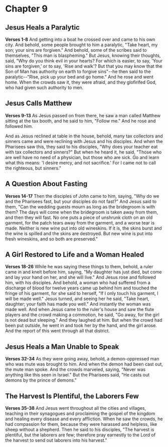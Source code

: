 # Chapter 9
## Jesus Heals a Paralytic
**Verses 1-8**
And getting into a boat he crossed over and came to his own city. And behold, some people brought to him a paralytic, "Take heart, my son; your sins are forgiven." And behold, some of the scribes said to themselves, "This man is blaspheming." But Jesus, knowing their thoughts, said, "Why do you think evil in your hearts? For which is easier, to say, 'Your sins are forgiven,' or to say, 'Rise and walk'? But that you may know that the Son of Man has authority on earth to forgive sins"--he then said to the paralytic--"Rise, pick up your bed and go home." And he rose and went home. When the crowds saw it, they were afraid, and they glofirifed God, who had given such authority to men.

## Jesus Calls Matthew
**Verses 9-13**
As Jesus passed on from there, he saw a man called Matthew sitting at the tax booth, and he said to him, "Follow me." And he rose and followed him.

And as Jesus reclined at table in the house, behold, many tax collectors and sinners came and were reclining with Jesus and his disciples. And when the Pharisees saw this, they said to his disciples, "Why does your teacher eat with tax collectors and sinners?" But when he heard it, he said, "Those who are well have no need of a physician, but those who are sick. Go and learn what this means: 'I desire mercy, and not sacrifice.' For I came not to call the righteous, but sinners."

## A Question About Fasting
**Verses 14-17**
Then the disciples of John came to him, saying, "Why do we and the Pharisees fast, but your disciples do not fast?" And Jesus said to them, "Can the wedding guests mourn as long as the bridegroom is with them? The days will come when the bridegroom is taken away from them, and then they will fast. No one puts a piece of unshrunk cloth on an old garment, for the patch tears away from the garment, and a worse tear is made. Neither is new wine put into old wineskins. If it is, the skins burst and the wine is spilled and  the skins are destroyed. But new wine is put into fresh wineskins, and so both are preserved."

## A Girl Restored to Life and a Woman Healed
**Verses 18-26**
While he was saying these things to them, behold, a ruler came in and knelt before him, saying, "My daughter has just died, but come and lay your hand on her, and she will live." And Jesus rose and followed him, with his disciples. And behold, a woman who had suffered from a discharge of blood for twelve years came up behind him and touched the fringe of his garment, for she said to herself, "If I only touch his garment, I will be made well." Jesus turned, and seeing her he said, "Take heart, daughter; your faith has made you well." And instantly the woman was made well. And when Jesus came to the ruler's house and saw the flute players and the crowd making a commotion, he said, "Go away, for the girl is not dead but sleeping." And they laughed at him. But when the crowd had been put outside, he went in and took her by the hand, and the girl arose. And the report of this went through all that district.

## Jesus Heals a Man Unable to Speak
**Verses 32-34**
As they were going away, behold, a demon-oppressed man who was mute was brought to him. And when the demon had been cast out, the mute man spoke. And the crowds marveled, saying, "Never was anything like this seen in Israel." But the Pharisees said, "He casts out demons by the prince of demons."

## The Harvest Is Plentiful, the Laborers Few
**Verses 35-38**
And Jesus went throughout all the cities and villages, teaching in their synagogues and proclaiming the gospel of the kingdom and healing every disease and every affliction. When he saw the crowds, he had compassion for them, because they were harassed and helpless, like sheep without a shepherd. Then he said to his disciples, "The harvest is plentiful, but the laborers are few; therefore pray earnestly to the Lord of the harvest to send out laborers into his harvest."

